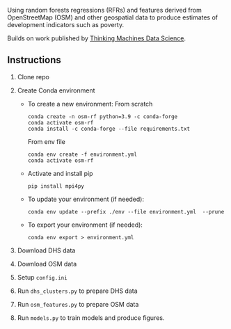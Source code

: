 Using random forests regressions (RFRs) and features derived from OpenStreetMap (OSM) and other geospatial data to produce estimates of development indicators such as poverty.



Builds on work published by [Thinking Machines Data Science](https://github.com/thinkingmachines/ph-poverty-mapping).



## Instructions

1. Clone repo

2. Create Conda environment

	- To create a new environment:
        From scratch
        ```
        conda create -n osm-rf python=3.9 -c conda-forge
        conda activate osm-rf
        conda install -c conda-forge --file requirements.txt
        ```
        From env file
		```
		conda env create -f environment.yml
        conda activate osm-rf
		```
    - Activate and install pip
        ```
        pip install mpi4py
        ```
	- To update your environment (if needed):
		```
		conda env update --prefix ./env --file environment.yml  --prune
	- To export your environment (if needed):
		```
		conda env export > environment.yml
		```

3. Download DHS data

4. Download OSM data

5. Setup `config.ini`

6. Run `dhs_clusters.py` to prepare DHS data

7. Run `osm_features.py` to prepare OSM data

8. Run `models.py` to train models and produce figures.
